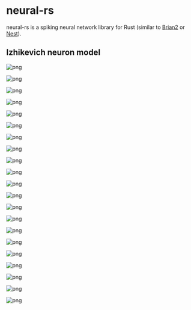 neural-rs
===

neural-rs is a spiking neural network library for Rust (similar to [Brian2](https://github.com/brian-team/brian2) or [Nest](http://www.nest-initiative.org/Software:About_NEST)).

Izhikevich neuron model
---

![png](Neural_files/Neural_1_0.png)

![png](Neural_files/Neural_2_0.png)

![png](Neural_files/Neural_3_0.png)

![png](Neural_files/Neural_4_0.png)

![png](Neural_files/Neural_5_0.png)

![png](Neural_files/Neural_6_0.png)

![png](Neural_files/Neural_7_0.png)

![png](Neural_files/Neural_8_0.png)

![png](Neural_files/Neural_9_0.png)

![png](Neural_files/Neural_10_0.png)

![png](Neural_files/Neural_11_0.png)

![png](Neural_files/Neural_12_0.png)

![png](Neural_files/Neural_13_0.png)

![png](Neural_files/Neural_14_0.png)

![png](Neural_files/Neural_15_0.png)

![png](Neural_files/Neural_16_0.png)

![png](Neural_files/Neural_17_0.png)

![png](Neural_files/Neural_18_0.png)

![png](Neural_files/Neural_19_0.png)

![png](Neural_files/Neural_20_0.png)

![png](Neural_files/Neural_21_0.png)
